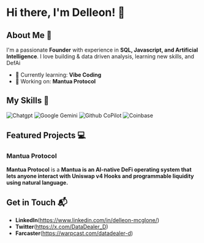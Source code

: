 # Hi there, I'm Delleon! 👋

## About Me 🚀

I'm a passionate **Founder** with experience in **SQL, Javascript, and Artificial Intelligence**. I love building & data driven analysis, learning new skills, and DefAi

- 🌱 Currently learning: **Vibe Coding**
- 🔭 Working on: **Mantua Protocol**
  
## My Skills 🧠

![Chatgpt](https://img.shields.io/badge/ChatGPT-74aa9c?style=for-the-badge&logo=openai&logoColor=white)
![Google Gemini](https://img.shields.io/badge/Google%20Gemini-8E75B2?style=for-the-badge&logo=googlegemini&logoColor=white)
![Github CoPilot](https://img.shields.io/badge/github%20copilot-000000?style=for-the-badge&logo=githubcopilot&logoColor=white)
![Coinbase](https://img.shields.io/badge/Coinbase-0052FF?style=for-the-badge&logo=Coinbase&logoColor=white)

## Featured Projects 💻

### Mantua Protocol

**Mantua Protocol** is a **Mantua is an AI-native DeFi operating system that lets anyone interact with Uniswap v4 Hooks and programmable liquidity using natural language.** 

## Get in Touch 📬

- **LinkedIn**(https://www.linkedin.com/in/delleon-mcglone/)
- **Twitter**(https://x.com/DataDealer_D)
- **Farcaster**(https://warpcast.com/datadealer-d)


